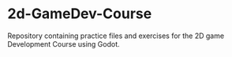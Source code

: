 # 2d-GameDev-Course
Repository containing practice files and exercises for the 2D game Development Course using Godot.
